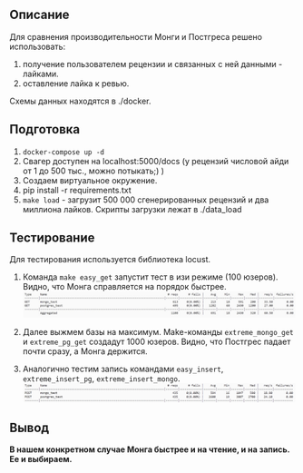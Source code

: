 ## Описание

Для сравнения производительности Монги и Постгреса решено использовать: 
1. получение пользователем рецензии и связанных с ней данными - лайками.
2.  оставление лайка к ревью. 

Схемы данных находятся в ./docker. 

## Подготовка

1. `docker-compose up -d`
2. Свагер доступен на localhost:5000/docs (у рецензий числовой айди от 1 до 500 тыс., можно потыкать;) )
3. Создаем виртуальное окружение.
4. pip install -r requirements.txt
5. `make load` - загрузит 500 000 сгенерированных рецензий и два миллиона лайков.
   Скрипты загрузки лежат в ./data_load

## Тестирование

Для тестирования используется библиотека locust. 
1. Команда `make easy_get` запустит тест в изи режиме (100 юзеров). Видно, что Монга справляется на порядок быстрее.
![alt text](imgs/easy_test.jpg)

2. Далее выжмем базы на максимум. Make-команды `extreme_mongo_get` и `extreme_pg_get` создадут 1000 юзеров. Видно, что Постгрес падает почти сразу, а Монга держится. 
3. Аналогично тестим запись командами `easy_insert`, `extreme_insert_pg`, `extreme_insert_mongo`. 
![alt text](imgs/insert.png)



## Вывод

**В нашем конкретном случае Монга быстрее и на чтение, и на запись. Ее и выбираем.**
